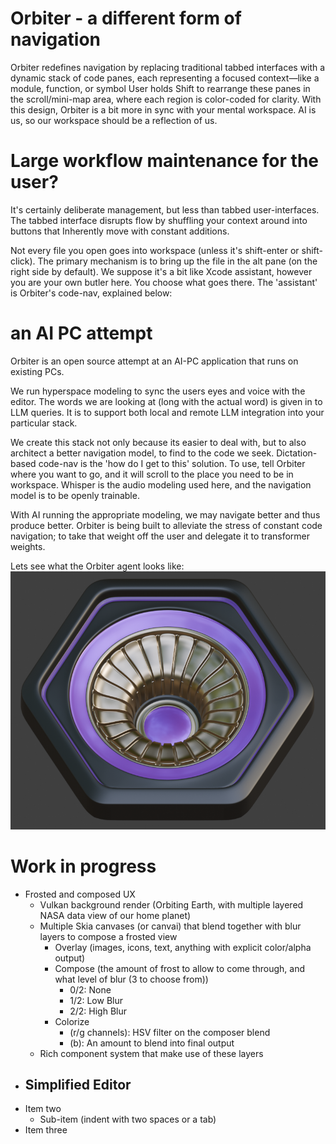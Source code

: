 # Orbiter - a different form of navigation
Orbiter redefines navigation by replacing traditional tabbed interfaces with a dynamic stack of code panes, each representing a focused context—like a module, function, or symbol  User holds Shift to rearrange these panes in the scroll/mini-map area, where each region is color-coded for clarity. With this design, Orbiter is a bit more in sync with your mental workspace.  AI is us, so our workspace should be a reflection of us.

# Large workflow maintenance for the user?
It's certainly deliberate management, but less than tabbed user-interfaces. The tabbed interface disrupts flow by shuffling your context around into buttons that Inherently move with constant additions.

Not every file you open goes into workspace (unless it's shift-enter or shift-click).  The primary mechanism
is to bring up the file in the alt pane (on the right side by default).  We suppose it's a bit like Xcode
assistant, however you are your own butler here.  You choose what goes there.  The 'assistant' is Orbiter's code-nav, explained below:

# an AI PC attempt
Orbiter is an open source attempt at an AI-PC application that runs on existing PCs.

We run hyperspace modeling to sync the users eyes and voice with the editor.
The words we are looking at (long with the actual word) is given in to LLM queries.
It is to support both local and remote LLM integration into your particular stack.

We create this stack not only because its easier to deal with, but to also architect a better navigation model, to find to the code we seek.  Dictation-based code-nav is the  'how do I get to this' solution.
To use, tell Orbiter where you want to go, and it will scroll to the place you need to be in workspace. 
Whisper is the audio modeling used here, and the navigation model is to be openly trainable.

With AI running the appropriate modeling, we may navigate better and thus produce better.  Orbiter is being
built to alleviate the stress of constant code navigation; to take that weight off the user and delegate it
to transformer weights.

Lets see what the Orbiter agent looks like:
![Orbiter](orbiter888.png)


# Work in progress
- Frosted and composed UX
    - Vulkan background render (Orbiting Earth, with multiple layered NASA data view of our home planet)
    - Multiple Skia canvases (or canvai) that blend together with blur layers to compose a frosted view
        - Overlay (images, icons, text, anything with explicit color/alpha output)
        - Compose (the amount of frost to allow to come through, and what level of blur (3 to choose from))
            - 0/2: None
            - 1/2: Low Blur
            - 2/2: High Blur
        - Colorize
            - (r/g channels): HSV filter on the composer blend
            - (b): An amount to blend into final output
    - Rich component system that make use of these layers
- Simplified Editor
    - 
- Item two
  - Sub-item (indent with two spaces or a tab)
- Item three